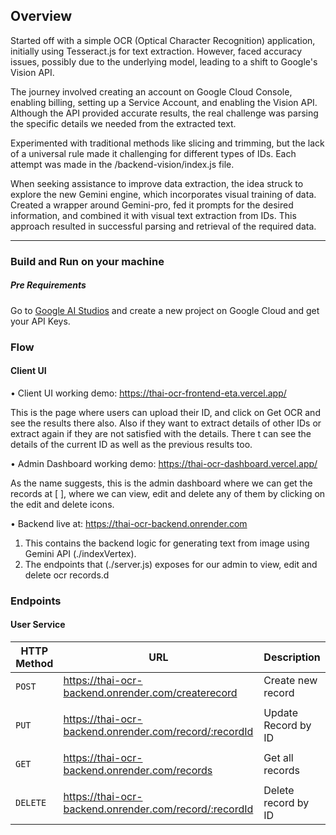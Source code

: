 ## Overview

Started off with a simple OCR (Optical Character Recognition) application, initially using Tesseract.js for text extraction. However, faced accuracy issues, possibly due to the underlying model, leading to a shift to Google's Vision API.

The journey involved creating an account on Google Cloud Console, enabling billing, setting up a Service Account, and enabling the Vision API. Although the API provided accurate results, the real challenge was parsing the specific details we needed from the extracted text.

Experimented with traditional methods like slicing and trimming, but the lack of a universal rule made it challenging for different types of IDs. Each attempt was made in the /backend-vision/index.js file.

When seeking assistance to improve data extraction, the idea struck to explore the new Gemini engine, which incorporates visual training of data. Created a wrapper around Gemini-pro, fed it prompts for the desired information, and combined it with visual text extraction from IDs. This approach resulted in successful parsing and retrieval of the required data.

---

### Build and Run on your machine

##### Pre Requirements

Go to [Google AI Studios](https://makersuite.google.com/app/prompts/new_freeform) and create a new project on Google Cloud and get your API Keys.

### Flow

#### Client UI

• Client UI
working demo: https://thai-ocr-frontend-eta.vercel.app/

This is the page where users can upload their ID, and click on Get OCR and see the results there also. Also if they want to extract details of other IDs or extract again if they are not satisfied with the details. There t can see the details of the current ID as well as the previous results too.

• Admin Dashboard
working demo: https://thai-ocr-dashboard.vercel.app/

As the name suggests, this is the admin dashboard where we can get the records at [ ], where we can view, edit and delete any of them by clicking on the edit and delete icons.

• Backend
live at: https://thai-ocr-backend.onrender.com

1. This contains the backend logic for generating text from image using Gemini API (./indexVertex).
2. The endpoints that (./server.js) exposes for our admin to view, edit and delete ocr records.d

### Endpoints

#### User Service

| HTTP Method | URL                                                    | Description         |
| ----------- | ------------------------------------------------------ | ------------------- |
| `POST`      | https://thai-ocr-backend.onrender.com/createrecord     | Create new record   |
|             |
| `PUT`       | https://thai-ocr-backend.onrender.com/record/:recordId | Update Record by ID |
|             |
| `GET`       | https://thai-ocr-backend.onrender.com/records          | Get all records     |
|             |
| `DELETE`    | https://thai-ocr-backend.onrender.com/record/:recordId | Delete record by ID |
